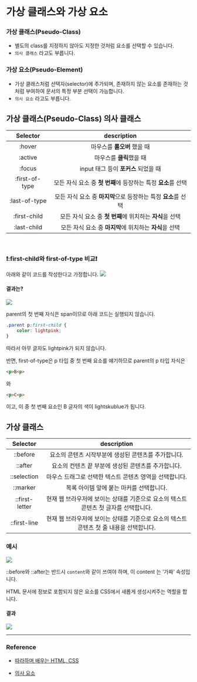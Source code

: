 # 가상 클래스와 가상 요소

### 가상 클래스(Pseudo-Class)

- 별도의 class를 지정하지 않아도 지정한 것처럼 요소를 선택할 수 있습니다. 
- `의사 클래스` 라고도 부릅니다.

### 가상 요소(Pseudo-Element)

- 가상 클래스처럼 선택자(selector)에 추가되며, 존재하지 않는 요소를 존재하는 것처럼 부여하여 문서의 특정 부분 선택이 가능합니다.
- `의사 요소` 라고도 부릅니다.


## 가상 클래스(Pseudo-Class) 의사 클래스

|Selector|description|
|:-:|:-:|
|:hover|마우스를 **롤오버** 했을 때|
|:active|마우스를 **클릭**했을 때 |
|:focus|input 태그 등이 **포커스** 되었을 때|
|:first-of-type|모든 자식 요소 중 **첫 번째**에 등장하는 특정 **요소**를 선택|
|:last-of-type|모든 자식 요소 중 **마지막**으로 등장하는 특정 **요소**를 선택|
|:first-child|모든 자식 요소 중 **첫 번째**에 위치하는 **자식**을 선택|
|:last-child|모든 자식 요소 중 **마지막**에 위치하는 **자식**을 선택|

<br>

### ❗:first-child와 first-of-type 비교❗

아래와 같이 코드를 작성한다고 가정합니다.
![](https://velog.velcdn.com/images/qorjiwon/post/a07f3ae0-53eb-4623-aedf-98e7e2b627cf/image.png)

#### 결과는?

![](https://velog.velcdn.com/images/qorjiwon/post/18ae0623-3e5b-46aa-98f8-8a4584204e94/image.png)

parent의 첫 번째 자식은 span이므로 아래 코드는 실행되지 않습니다.

```css
.parent p:first-child {
	color: lightpink;
}
```

따라서 아무 글자도 lightpink가 되지 않습니다.

반면, first-of-type은 p 타입 중 첫 번째 요소를 얘기하므로 parent의 p 타입 자식은

```html
<p>B<p>
```

와

```html
<p>C<p>
```

이고, 이 중 첫 번째 요소인 B 글자의 색이 lightskublue가 됩니다.

## 가상 클래스

|Selector|description|
|:-:|:-:|
|::before|요소의 콘텐츠 시작부분에 생성된 콘텐츠를 추가합니다.|
|::after|요소의 컨텐츠 끝 부분에 생성된 콘텐츠를 추가합니다.|
|::selection|마우스 드래그로 선택한 텍스트 콘텐츠 영역을 선택합니다.|
|::marker|목록 아이템 앞에 붙는 마커를 선택합니다.|
|::first-letter|현재 웹 브라우저에 보이는 상태를 기준으로 요소의 텍스트 콘텐츠 첫 글자를 선택합니다.|
|::first-line|현재 웹 브라우저에 보이는 상태를 기준으로 요소의 텍스트 콘텐츠 첫 줄 내용을 선택합니다.|

### 예시

![](https://velog.velcdn.com/images/qorjiwon/post/5f1d273c-a166-4541-a70b-3468af11a370/image.png)

::before와 ::after는 반드시 `content`와 같이 쓰여야 하며, 이 content 는 ‘가짜’ 속성입니다. 

HTML 문서에 정보로 포함되지 않은 요소를 CSS에서 새롭게 생성시켜주는 역할을 합니다.

#### 결과

![](https://velog.velcdn.com/images/qorjiwon/post/bf5f1dcb-2513-4017-8c68-34634df22cf6/image.png)


---

### Reference

- [따라하며 배우는 HTML, CSS](https://www.inflearn.com/course/%EB%94%B0%EB%9D%BC%ED%95%98%EB%A9%B0-%EB%B0%B0%EC%9A%B0%EB%8A%94-html-css/dashboard)

- [의사 요소](https://developer.mozilla.org/ko/docs/Web/CSS/Pseudo-elements)